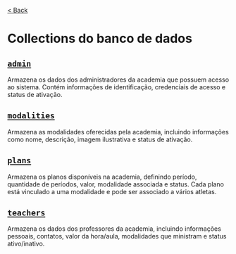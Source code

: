 [< Back](../)

# Collections do banco de dados

## [`admin`](../../backend/collections/admin/)
Armazena os dados dos administradores da academia que possuem acesso ao sistema. Contém informações de identificação, credenciais de acesso e status de ativação.

## [`modalities`](../../backend/collections/modalities/)
Armazena as modalidades oferecidas pela academia, incluindo informações como nome, descrição, imagem ilustrativa e status de ativação.

## [`plans`](../../backend/collections/plans/)
Armazena os planos disponíveis na academia, definindo período, quantidade de períodos, valor, modalidade associada e status. Cada plano está vinculado a uma modalidade e pode ser associado a vários atletas.

## [`teachers`](../../backend/collections/teachers/)
Armazena os dados dos professores da academia, incluindo informações pessoais, contatos, valor da hora/aula, modalidades que ministram e status ativo/inativo.